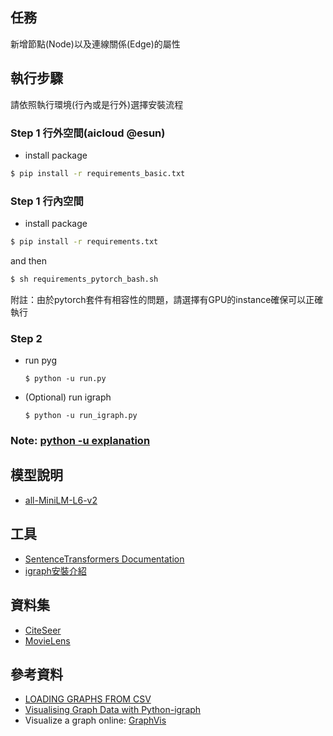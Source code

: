 ## 任務
新增節點(Node)以及連線關係(Edge)的屬性

## 執行步驟
請依照執行環境(行內或是行外)選擇安裝流程
### Step 1 行外空間(aicloud @esun)
- install package
```bash
$ pip install -r requirements_basic.txt
```
### Step 1 行內空間
- install package
```bash
$ pip install -r requirements.txt
```
and then

```bash
$ sh requirements_pytorch_bash.sh
```
附註：由於pytorch套件有相容性的問題，請選擇有GPU的instance確保可以正確執行

### Step 2
- run pyg 
    ```bash==
    $ python -u run.py  
    ``` 
- (Optional) run igraph
    ```bash== 
    $ python -u run_igraph.py
    ```
### Note: [python -u explanation](https://stackoverflow.com/questions/14258500/python-significance-of-u-option)

## 模型說明
- [all-MiniLM-L6-v2](https://huggingface.co/sentence-transformers/all-MiniLM-L6-v2)

## 工具
- [SentenceTransformers Documentation](https://www.sbert.net/)
- [igraph安裝介紹](https://igraph.org/python/)

## 資料集
- [CiteSeer](https://networkrepository.com/citeseer.php)
- [MovieLens](https://grouplens.org/datasets/movielens/)

## 參考資料
- [LOADING GRAPHS FROM CSV](https://pytorch-geometric.readthedocs.io/en/latest/notes/load_csv.html)
- [Visualising Graph Data with Python-igraph](https://towardsdatascience.com/visualising-graph-data-with-python-igraph-b3cc81a495cf)
- Visualize a graph online: [GraphVis](https://networkrepository.com/graphvis.php?d=./data/gsm50/labeled/citeseer.edges)
